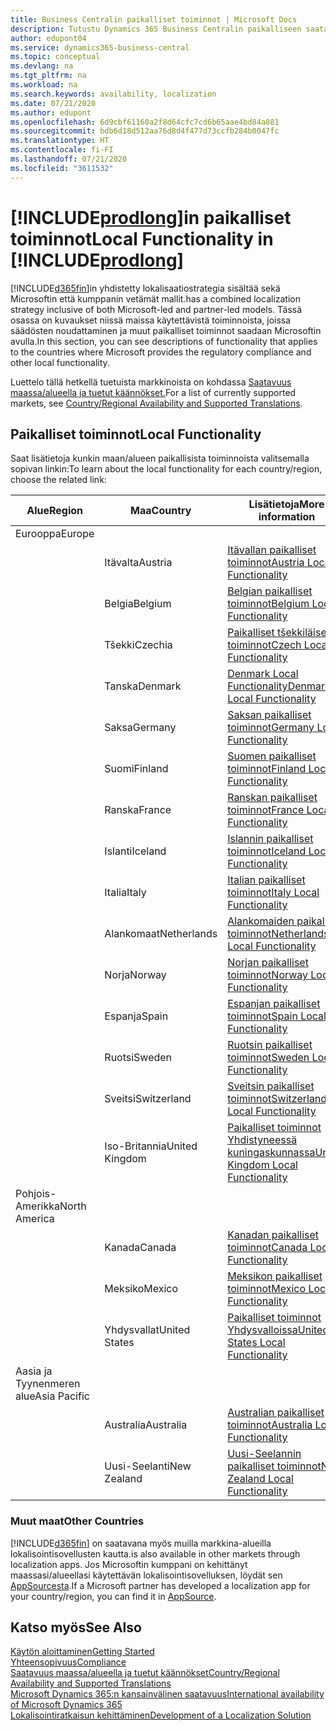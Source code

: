 ```yaml
---
title: Business Centralin paikalliset toiminnot | Microsoft Docs
description: Tutustu Dynamics 365 Business Centralin paikalliseen saatavuuteen ja säädösten noudattamiseen.
author: edupont04
ms.service: dynamics365-business-central
ms.topic: conceptual
ms.devlang: na
ms.tgt_pltfrm: na
ms.workload: na
ms.search.keywords: availability, localization
ms.date: 07/21/2020
ms.author: edupont
ms.openlocfilehash: 6d9cbf61160a2f8d64cfc7cd6b65aae4bd84a881
ms.sourcegitcommit: bdb6d18d512aa76d8d4f477d73ccfb284b0047fc
ms.translationtype: HT
ms.contentlocale: fi-FI
ms.lasthandoff: 07/21/2020
ms.locfileid: "3611532"
---
```

# <a name="local-functionality-in-prodlong"></a><span data-ttu-id="9972f-103">[!INCLUDE[prodlong](includes/prodlong.md)]in paikalliset toiminnot</span><span class="sxs-lookup"><span data-stu-id="9972f-103">Local Functionality in [!INCLUDE[prodlong](includes/prodlong.md)]</span></span>

[!INCLUDE[d365fin](includes/d365fin_md.md)]<span data-ttu-id="9972f-104">in yhdistetty lokalisaatiostrategia sisältää sekä Microsoftin että kumppanin vetämät mallit.</span><span class="sxs-lookup"><span data-stu-id="9972f-104">has a combined localization strategy inclusive of both Microsoft-led and partner-led models.</span></span> <span data-ttu-id="9972f-105">Tässä osassa on kuvaukset niissä maissa käytettävistä toiminnoista, joissa säädösten noudattaminen ja muut paikalliset toiminnot saadaan Microsoftin avulla.</span><span class="sxs-lookup"><span data-stu-id="9972f-105">In this section, you can see descriptions of functionality that applies to the countries where Microsoft provides the regulatory compliance and other local functionality.</span></span>  

<span data-ttu-id="9972f-106">Luettelo tällä hetkellä tuetuista markkinoista on kohdassa [Saatavuus maassa/alueella ja tuetut käännökset.](/dynamics365/business-central/dev-itpro/compliance/apptest-countries-and-translations?toc=/dynamics365/business-central/toc.json)</span><span class="sxs-lookup"><span data-stu-id="9972f-106">For a list of currently supported markets, see [Country/Regional Availability and Supported Translations](/dynamics365/business-central/dev-itpro/compliance/apptest-countries-and-translations?toc=/dynamics365/business-central/toc.json).</span></span>  

## <a name="local-functionality"></a><span data-ttu-id="9972f-107">Paikalliset toiminnot</span><span class="sxs-lookup"><span data-stu-id="9972f-107">Local Functionality</span></span>

<span data-ttu-id="9972f-108">Saat lisätietoja kunkin maan/alueen paikallisista toiminnoista valitsemalla sopivan linkin:</span><span class="sxs-lookup"><span data-stu-id="9972f-108">To learn about the local functionality for each country/region, choose the related link:</span></span>

| <span data-ttu-id="9972f-109">Alue</span><span class="sxs-lookup"><span data-stu-id="9972f-109">Region</span></span> | <span data-ttu-id="9972f-110">Maa</span><span class="sxs-lookup"><span data-stu-id="9972f-110">Country</span></span> | <span data-ttu-id="9972f-111">Lisätietoja</span><span class="sxs-lookup"><span data-stu-id="9972f-111">More information</span></span> |
| --- | --- |--- |
| <span data-ttu-id="9972f-112">Eurooppa</span><span class="sxs-lookup"><span data-stu-id="9972f-112">Europe</span></span> |  | |
|        | <span data-ttu-id="9972f-113">Itävalta</span><span class="sxs-lookup"><span data-stu-id="9972f-113">Austria</span></span> | [<span data-ttu-id="9972f-114">Itävallan paikalliset toiminnot</span><span class="sxs-lookup"><span data-stu-id="9972f-114">Austria Local Functionality</span></span>](localfunctionality/austria/austria-local-functionality.md) |
|        | <span data-ttu-id="9972f-115">Belgia</span><span class="sxs-lookup"><span data-stu-id="9972f-115">Belgium</span></span> | [<span data-ttu-id="9972f-116">Belgian paikalliset toiminnot</span><span class="sxs-lookup"><span data-stu-id="9972f-116">Belgium Local Functionality</span></span>](localfunctionality/belgium/belgium-local-functionality.md) |
|        | <span data-ttu-id="9972f-117">Tšekki</span><span class="sxs-lookup"><span data-stu-id="9972f-117">Czechia</span></span> | [<span data-ttu-id="9972f-118">Paikalliset tšekkiläiset toiminnot</span><span class="sxs-lookup"><span data-stu-id="9972f-118">Czech Local Functionality</span></span>](localfunctionality/czech/czech-local-functionality.md) |
|        | <span data-ttu-id="9972f-119">Tanska</span><span class="sxs-lookup"><span data-stu-id="9972f-119">Denmark</span></span> | [<span data-ttu-id="9972f-120">Denmark Local Functionality</span><span class="sxs-lookup"><span data-stu-id="9972f-120">Denmark Local Functionality</span></span>](localfunctionality/denmark/denmark-local-functionality.md) |
|        | <span data-ttu-id="9972f-121">Saksa</span><span class="sxs-lookup"><span data-stu-id="9972f-121">Germany</span></span> | [<span data-ttu-id="9972f-122">Saksan paikalliset toiminnot</span><span class="sxs-lookup"><span data-stu-id="9972f-122">Germany Local Functionality</span></span>](localfunctionality/germany/germany-local-functionality.md) |
|        | <span data-ttu-id="9972f-123">Suomi</span><span class="sxs-lookup"><span data-stu-id="9972f-123">Finland</span></span> | [<span data-ttu-id="9972f-124">Suomen paikalliset toiminnot</span><span class="sxs-lookup"><span data-stu-id="9972f-124">Finland Local Functionality</span></span>](localfunctionality/finland/finland-local-functionality.md) |
|        | <span data-ttu-id="9972f-125">Ranska</span><span class="sxs-lookup"><span data-stu-id="9972f-125">France</span></span> | [<span data-ttu-id="9972f-126">Ranskan paikalliset toiminnot</span><span class="sxs-lookup"><span data-stu-id="9972f-126">France Local Functionality</span></span>](localfunctionality/france/france-local-functionality.md) |
|        | <span data-ttu-id="9972f-127">Islanti</span><span class="sxs-lookup"><span data-stu-id="9972f-127">Iceland</span></span> | [<span data-ttu-id="9972f-128">Islannin paikalliset toiminnot</span><span class="sxs-lookup"><span data-stu-id="9972f-128">Iceland Local Functionality</span></span>](localfunctionality/iceland/iceland-local-functionality.md) |
|        | <span data-ttu-id="9972f-129">Italia</span><span class="sxs-lookup"><span data-stu-id="9972f-129">Italy</span></span> | [<span data-ttu-id="9972f-130">Italian paikalliset toiminnot</span><span class="sxs-lookup"><span data-stu-id="9972f-130">Italy Local Functionality</span></span>](localfunctionality/italy/italy-local-functionality.md) |
|        | <span data-ttu-id="9972f-131">Alankomaat</span><span class="sxs-lookup"><span data-stu-id="9972f-131">Netherlands</span></span> | [<span data-ttu-id="9972f-132">Alankomaiden paikalliset toiminnot</span><span class="sxs-lookup"><span data-stu-id="9972f-132">Netherlands Local Functionality</span></span>](localfunctionality/netherlands/netherlands-local-functionality.md) |
|        | <span data-ttu-id="9972f-133">Norja</span><span class="sxs-lookup"><span data-stu-id="9972f-133">Norway</span></span> | [<span data-ttu-id="9972f-134">Norjan paikalliset toiminnot</span><span class="sxs-lookup"><span data-stu-id="9972f-134">Norway Local Functionality</span></span>](localfunctionality/norway/norway-local-functionality.md) |
|        | <span data-ttu-id="9972f-135">Espanja</span><span class="sxs-lookup"><span data-stu-id="9972f-135">Spain</span></span> | [<span data-ttu-id="9972f-136">Espanjan paikalliset toiminnot</span><span class="sxs-lookup"><span data-stu-id="9972f-136">Spain Local Functionality</span></span>](localfunctionality/spain/spain-local-functionality.md) |
|        | <span data-ttu-id="9972f-137">Ruotsi</span><span class="sxs-lookup"><span data-stu-id="9972f-137">Sweden</span></span> | [<span data-ttu-id="9972f-138">Ruotsin paikalliset toiminnot</span><span class="sxs-lookup"><span data-stu-id="9972f-138">Sweden Local Functionality</span></span>](localfunctionality/sweden/sweden-local-functionality.md) |
|        | <span data-ttu-id="9972f-139">Sveitsi</span><span class="sxs-lookup"><span data-stu-id="9972f-139">Switzerland</span></span> | [<span data-ttu-id="9972f-140">Sveitsin paikalliset toiminnot</span><span class="sxs-lookup"><span data-stu-id="9972f-140">Switzerland Local Functionality</span></span>](localfunctionality/switzerland/switzerland-local-functionality.md) |
|        | <span data-ttu-id="9972f-141">Iso-Britannia</span><span class="sxs-lookup"><span data-stu-id="9972f-141">United Kingdom</span></span> | [<span data-ttu-id="9972f-142">Paikalliset toiminnot Yhdistyneessä kuningaskunnassa</span><span class="sxs-lookup"><span data-stu-id="9972f-142">United Kingdom Local Functionality</span></span>](localfunctionality/unitedkingdom/united-kingdom-local-functionality.md) |
| <span data-ttu-id="9972f-143">Pohjois-Amerikka</span><span class="sxs-lookup"><span data-stu-id="9972f-143">North America</span></span> |       |  |
|        | <span data-ttu-id="9972f-144">Kanada</span><span class="sxs-lookup"><span data-stu-id="9972f-144">Canada</span></span>|[<span data-ttu-id="9972f-145">Kanadan paikalliset toiminnot</span><span class="sxs-lookup"><span data-stu-id="9972f-145">Canada Local Functionality</span></span>](localfunctionality/canada/canada-local-functionality.md) |
|        | <span data-ttu-id="9972f-146">Meksiko</span><span class="sxs-lookup"><span data-stu-id="9972f-146">Mexico</span></span> | [<span data-ttu-id="9972f-147">Meksikon paikalliset toiminnot</span><span class="sxs-lookup"><span data-stu-id="9972f-147">Mexico Local Functionality</span></span>](localfunctionality/mexico/mexico-local-functionality.md) |
|        | <span data-ttu-id="9972f-148">Yhdysvallat</span><span class="sxs-lookup"><span data-stu-id="9972f-148">United States</span></span>|[<span data-ttu-id="9972f-149">Paikalliset toiminnot Yhdysvalloissa</span><span class="sxs-lookup"><span data-stu-id="9972f-149">United States Local Functionality</span></span>](localfunctionality/unitedstates/united-states-local-functionality.md) |
| <span data-ttu-id="9972f-150">Aasia ja Tyynenmeren alue</span><span class="sxs-lookup"><span data-stu-id="9972f-150">Asia Pacific</span></span> |       |  |
|        | <span data-ttu-id="9972f-151">Australia</span><span class="sxs-lookup"><span data-stu-id="9972f-151">Australia</span></span> | [<span data-ttu-id="9972f-152">Australian paikalliset toiminnot</span><span class="sxs-lookup"><span data-stu-id="9972f-152">Australia Local Functionality</span></span>](localfunctionality/australia/australia-local-functionality.md) |
|        | <span data-ttu-id="9972f-153">Uusi-Seelanti</span><span class="sxs-lookup"><span data-stu-id="9972f-153">New Zealand</span></span> | [<span data-ttu-id="9972f-154">Uusi-Seelannin paikalliset toiminnot</span><span class="sxs-lookup"><span data-stu-id="9972f-154">New Zealand Local Functionality</span></span>](localfunctionality/newzealand/new-zealand-local-functionality.md) |

### <a name="other-countries"></a><span data-ttu-id="9972f-155">Muut maat</span><span class="sxs-lookup"><span data-stu-id="9972f-155">Other Countries</span></span>

[!INCLUDE[d365fin](includes/d365fin_md.md)] <span data-ttu-id="9972f-156">on saatavana myös muilla markkina-alueilla lokalisointisovellusten kautta.</span><span class="sxs-lookup"><span data-stu-id="9972f-156">is also available in other markets through localization apps.</span></span> <span data-ttu-id="9972f-157">Jos Microsoftin kumppani on kehittänyt maassasi/alueellasi käytettävän lokalisointisovelluksen, löydät sen [AppSourcesta](https://appsource.microsoft.com/product/dynamics-365-business-central/).</span><span class="sxs-lookup"><span data-stu-id="9972f-157">If a Microsoft partner has developed a localization app for your country/region, you can find it in [AppSource](https://appsource.microsoft.com/product/dynamics-365-business-central/).</span></span>

## <a name="see-also"></a><span data-ttu-id="9972f-158">Katso myös</span><span class="sxs-lookup"><span data-stu-id="9972f-158">See Also</span></span>

[<span data-ttu-id="9972f-159">Käytön aloittaminen</span><span class="sxs-lookup"><span data-stu-id="9972f-159">Getting Started</span></span>](product-get-started.md)  
[<span data-ttu-id="9972f-160">Yhteensopivuus</span><span class="sxs-lookup"><span data-stu-id="9972f-160">Compliance</span></span>](compliance/compliance-overview.md)  
[<span data-ttu-id="9972f-161">Saatavuus maassa/alueella ja tuetut käännökset</span><span class="sxs-lookup"><span data-stu-id="9972f-161">Country/Regional Availability and Supported Translations</span></span>](/dynamics365/business-central/dev-itpro/compliance/apptest-countries-and-translations?toc=/dynamics365/business-central/toc.json)  
[<span data-ttu-id="9972f-162">Microsoft Dynamics 365:n kansainvälinen saatavuus</span><span class="sxs-lookup"><span data-stu-id="9972f-162">International availability of Microsoft Dynamics 365</span></span>](/dynamics365/get-started/availability)  
[<span data-ttu-id="9972f-163">Lokalisointiratkaisun kehittäminen</span><span class="sxs-lookup"><span data-stu-id="9972f-163">Development of a Localization Solution</span></span>](/dynamics365/business-central/dev-itpro/developer/readiness/readiness-develop-localization)  
